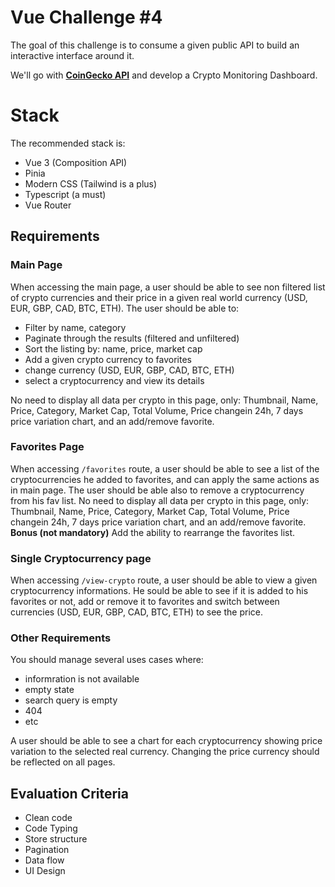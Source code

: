 # Vue Challenge #4

The goal of this challenge is to consume a given public API to build an interactive interface around it.

We'll go with **[CoinGecko API](https://www.coingecko.com/en/api)** and develop a Crypto Monitoring Dashboard.


# Stack

The recommended stack is:

 - Vue 3 (Composition API)
 - Pinia
 - Modern CSS (Tailwind is a plus)
 - Typescript (a must)
 - Vue Router

## Requirements

### Main Page
When accessing the main page, a user should be able to see non filtered list of crypto currencies and their price in a given real world currency (USD, EUR, GBP, CAD, BTC, ETH).
The user should be able to:
- Filter by name, category
- Paginate through the results (filtered and unfiltered)
- Sort the listing by: name, price, market cap
- Add a given crypto currency to favorites
- change currency (USD, EUR, GBP, CAD, BTC, ETH)
- select a cryptocurrency and view its details

No need to display all data per crypto in this page, only: Thumbnail, Name, Price, Category, Market Cap, Total Volume, Price changein 24h, 7 days price variation chart, and an add/remove favorite.

### Favorites Page
When accessing `/favorites` route, a user should be able to see a list of the cryptocurrencies he added to favorites, and can apply the same actions as in main page.
The user should be able also to remove a cryptocurrency from his fav list.
No need to display all data per crypto in this page, only: Thumbnail, Name, Price, Category, Market Cap, Total Volume, Price changein 24h, 7 days price variation chart, and an add/remove favorite.
**Bonus (not mandatory)** Add the ability to rearrange the favorites list.

### Single Cryptocurrency page
When accessing `/view-crypto` route, a user should be able to view a given cryptocurrency informations. He sould be able to see if it is added to his favorites or not, add or remove it to favorites and switch between currencies (USD, EUR, GBP, CAD, BTC, ETH) to see the price.

### Other Requirements
You should manage several uses cases where:

 - informration is not available
 - empty state
 - search query is empty
 - 404
 - etc

A user should be able to see a chart for each cryptocurrency showing price variation to the selected real currency.
Changing the price currency should be reflected on all pages.

## Evaluation Criteria

 - Clean code
 - Code Typing
 - Store structure
 - Pagination
 - Data flow
 - UI Design

